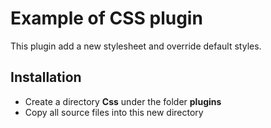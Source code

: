 Example of CSS plugin
=====================

This plugin add a new stylesheet and override default styles.

Installation
------------

- Create a directory **Css** under the folder **plugins**
- Copy all source files into this new directory
